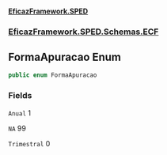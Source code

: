 #### [EficazFramework.SPED](EficazFrameworkSPED.md 'EficazFramework SPED')
### [EficazFramework.SPED.Schemas.ECF](EficazFramework.SPED.Schemas.ECF.md 'EficazFramework.SPED.Schemas.ECF')

## FormaApuracao Enum

```csharp
public enum FormaApuracao
```
### Fields

<a name='EficazFramework.SPED.Schemas.ECF.FormaApuracao.Anual'></a>

`Anual` 1

<a name='EficazFramework.SPED.Schemas.ECF.FormaApuracao.NA'></a>

`NA` 99

<a name='EficazFramework.SPED.Schemas.ECF.FormaApuracao.Trimestral'></a>

`Trimestral` 0
